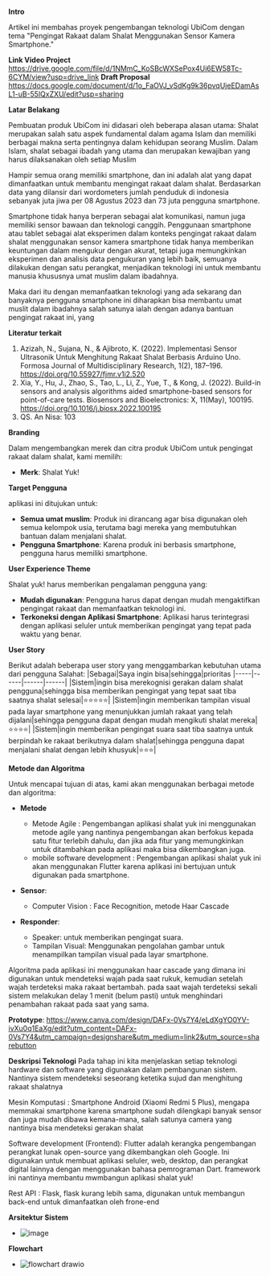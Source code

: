 **Intro**

Artikel ini membahas proyek pengembangan teknologi UbiCom dengan tema "Pengingat Rakaat dalam Shalat Menggunakan Sensor Kamera Smartphone."

**Link Video Project**
https://drive.google.com/file/d/1NMmC_KoSBcWXSePox4Ui6EW58Tc-6CYM/view?usp=drive_link
**Draft Proposal**
https://docs.google.com/document/d/1o_FaOVJ_vSdKg9k36pvqUjeEDamAsL1-uB-55lQxZXU/edit?usp=sharing

**Latar Belakang**

Pembuatan produk UbiCom ini didasari oleh beberapa alasan utama:
Shalat merupakan salah satu aspek fundamental dalam agama Islam dan memiliki berbagai makna serta pentingnya dalam kehidupan seorang Muslim. Dalam Islam, shalat sebagai ibadah yang utama dan merupakan kewajiban yang harus dilaksanakan oleh setiap Muslim

Hampir semua orang memiliki smartphone, dan ini adalah alat yang dapat dimanfaatkan untuk membantu mengingat rakaat dalam shalat. Berdasarkan data yang dilansir dari wordometers jumlah penduduk di indonesia sebanyak  juta jiwa per 08 Agustus 2023 dan 73 juta pengguna smartphone.

Smartphone tidak hanya berperan sebagai alat komunikasi, namun juga memiliki sensor bawaan dan teknologi canggih. Penggunaan smartphone atau tablet sebagai alat eksperimen dalam konteks pengingat rakaat dalam shalat menggunakan sensor kamera smartphone tidak hanya memberikan keuntungan dalam mengukur dengan akurat, tetapi juga memungkinkan eksperimen dan analisis data pengukuran yang lebih baik, semuanya dilakukan dengan satu perangkat, menjadikan teknologi ini untuk membantu manusia khususnya umat muslim dalam ibadahnya.

Maka dari itu dengan memanfaatkan teknologi yang ada sekarang dan banyaknya pengguna smartphone ini diharapkan bisa membantu umat muslit dalam ibadahnya salah satunya ialah dengan adanya bantuan pengingat rakaat ini, yang 

**Literatur terkait**
1. Azizah, N., Sujana, N., & Ajibroto, K. (2022). Implementasi Sensor Ultrasonik Untuk Menghitung Rakaat Shalat Berbasis Arduino Uno. Formosa Journal of Multidisciplinary Research, 1(2), 187–196. https://doi.org/10.55927/fjmr.v1i2.520
2. Xia, Y., Hu, J., Zhao, S., Tao, L., Li, Z., Yue, T., & Kong, J. (2022). Build-in sensors and analysis algorithms aided smartphone-based sensors for point-of-care tests. Biosensors and Bioelectronics: X, 11(May), 100195. https://doi.org/10.1016/j.biosx.2022.100195
3. QS. An Nisa: 103

**Branding**

Dalam mengembangkan merek dan citra produk UbiCom untuk pengingat rakaat dalam shalat, kami memilih:

- **Merk**: Shalat Yuk!

**Target Pengguna**

aplikasi ini ditujukan untuk:

- **Semua umat muslim**: Produk ini dirancang agar bisa digunakan oleh semua kelompok usia, terutama bagi mereka yang membutuhkan bantuan dalam menjalani shalat.
- **Pengguna Smartphone**: Karena produk ini berbasis smartphone, pengguna harus memiliki smartphone.

**User Experience Theme**

Shalat yuk! harus memberikan pengalaman pengguna yang:

- **Mudah digunakan**: Pengguna harus dapat dengan mudah mengaktifkan pengingat rakaat dan memanfaatkan teknologi ini.
- **Terkoneksi dengan Aplikasi Smartphone**: Aplikasi harus terintegrasi dengan aplikasi seluler untuk memberikan pengingat yang tepat pada waktu yang benar.

**User Story**

Berikut adalah beberapa user story yang menggambarkan kebutuhan utama dari pengguna Salahat:
|Sebagai|Saya ingin bisa|sehingga|prioritas
|-----|------|------|------|
|Sistem|ingin bisa merekognisi gerakan dalam shalat pengguna|sehingga bisa memberikan pengingat yang tepat saat tiba saatnya shalat selesai|⭐⭐⭐⭐⭐|
|Sistem|ingin memberikan tampilan visual pada layar smartphone yang menunjukkan jumlah rakaat yang telah dijalani|sehingga pengguna dapat dengan mudah mengikuti shalat mereka|⭐⭐⭐⭐|
|Sistem|ingin memberikan pengingat suara saat tiba saatnya untuk berpindah ke rakaat berikutnya dalam shalat|sehingga pengguna dapat menjalani shalat dengan lebih khusyuk|⭐⭐⭐|

**Metode dan Algoritma**

Untuk mencapai tujuan di atas, kami akan menggunakan berbagai metode dan algoritma:

- **Metode**
  - Metode Agile : Pengembangan aplikasi shalat yuk ini menggunakan metode agile yang nantinya pengembangan akan berfokus kepada satu fitur terlebih dahulu, dan jika ada fitur yang memungkinkan untuk ditambahkan pada aplikasi maka bisa dikembangkan juga.
  - mobile software development : Pengembangan aplikasi shalat yuk ini akan menggunakan Flutter karena aplikasi ini bertujuan untuk digunakan pada smartphone.


- **Sensor**:
  - Computer Vision : Face Recognition, metode Haar Cascade

- **Responder**:
  - Speaker: untuk memberikan pengingat suara.
  - Tampilan Visual: Menggunakan pengolahan gambar untuk menampilkan tampilan visual pada layar smartphone.
 

Algoritma pada aplikasi ini menggunakan haar cascade yang dimana ini digunakan untuk mendeteksi wajah pada saat rukuk, kemudian setelah wajah terdeteksi maka rakaat bertambah. pada saat wajah terdeteksi sekali sistem melakukan delay 1 menit (belum pasti) untuk menghindari penambahan rakaat pada saat yang sama.
  
**Prototype**:
https://www.canva.com/design/DAFx-0Vs7Y4/eLdXgYO0YV-ivXu0q1EaXg/edit?utm_content=DAFx-0Vs7Y4&utm_campaign=designshare&utm_medium=link2&utm_source=sharebutton

**Deskripsi Teknologi**
Pada tahap ini kita menjelaskan setiap teknologi hardware dan software yang digunakan dalam pembangunan sistem.
Nantinya sistem mendeteksi seseorang ketetika sujud dan menghitung rakaat shalatnya

Mesin Komputasi : Smartphone Android (Xiaomi Redmi 5 Plus), mengapa memmakai smartphone karena smartphone sudah dilengkapi banyak sensor dan juga mudah dibawa kemana-mana, salah satunya camera yang nantinya bisa mendeteksi gerakan shalat

Software development (Frontend): Flutter adalah kerangka pengembangan perangkat lunak open-source yang dikembangkan oleh Google. Ini digunakan untuk membuat aplikasi seluler, web, desktop, dan perangkat digital lainnya dengan menggunakan bahasa pemrograman Dart. framework ini nantinya membantu mwmbangun aplikasi shalat yuk!

Rest API : Flask, flask kurang lebih sama, digunakan untuk membangun back-end untuk dimanfaatkan oleh frone-end


**Arsitektur Sistem**
- ![image](https://github.com/zhenansky/pengingatrakaat/assets/63436760/bcc2f602-a97a-426a-bbfd-059332d38697)

**Flowchart**
- ![flowchart drawio](https://github.com/zhenansky/pengingatrakaat/assets/63436760/8eef3be2-c718-4cfe-ab65-97875653e070)




